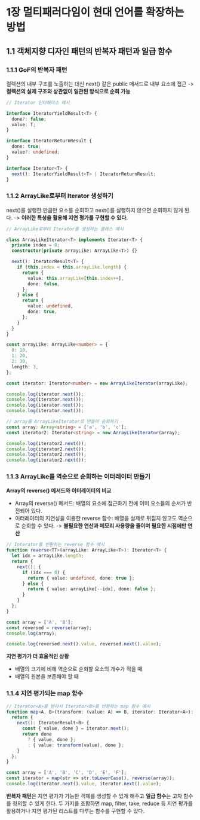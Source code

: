 # 1장 멀티패러다임이 현대 언어를 확장하는 방법

## 1.1 객체지향 디자인 패턴의 반복자 패턴과 일급 함수

### 1.1.1 GoF의 반복자 패턴

컬렉션의 내부 구조를 노출하는 대신 next() 같은 public 메서드로 내부 요소에 접근 -> **컬렉션의 실제 구조와 상관없이 일관된 방식으로 순회 가능**

```ts
// Iterator 인터페이스 예시

interface IteratorYieldResult<T> {
  done?: false;
  value: T;
}

interface IteratorReturnResult {
  done: true;
  value?: undefined;
}

interface Iterator<T> {
  next(): IteratorYieldResult<T> | IteratorReturnResult;
}
```

### 1.1.2 ArrayLike로부터 Iterator 생성하기

next()를 실행한 만큼만 요소를 순회하고 next()를 실행하지 않으면 순회하지 않게 된다. -> **이러한 특성을 활용해 지연 평가를 구현할 수 있다.**

```ts
// ArrayLike로부터 Iterator를 생성하는 클래스 예시

class ArrayLikeIterator<T> implements Iterator<T> {
  private index = 0;
  constructor(private arrayLike: ArrayLike<T>) {}

  next(): IteratorResult<T> {
    if (this.index < this.arrayLike.length) {
      return {
        value: this.arrayLike[this.index++],
        done: false,
      };
    } else {
      return {
        value: undefined,
        done: true,
      };
    }
  }
}

const arrayLike: ArrayLike<number> = {
  0: 10,
  1: 20,
  2: 30,
  length: 3,
};

const iterator: Iterator<number> = new ArrayLikeIterator(arrayLike);

console.log(iterator.next());
console.log(iterator.next());
console.log(iterator.next());
console.log(iterator.next());

// array를 ArrayLikeIterator로 만들어 순회하기
const array: Array<string> = ['a', 'b', 'c'];
const iterator2: Iterator<string> = new ArrayLikeIterator(array);

console.log(iterator2.next());
console.log(iterator2.next());
console.log(iterator2.next());
console.log(iterator2.next());
```

### 1.1.3 ArrayLike를 역순으로 순회하는 이터레이터 만들기

**Array의 reverse() 메서드와 이터레이터의 비교**

- Array의 reverse() 메서드: 배열의 요소에 접근하기 전에 이미 요소들의 순서가 반전되어 있다.
- 이터레이터의 지연성을 이용한 reverse 함수: 배열을 실제로 뒤집지 않고도 역순으로 순회할 수 있다. -> **불필요한 연산과 메모리 사용량을 줄이며 필요한 시점에만 연산**

```ts
// Interator를 반환하는 reverse 함수 예시
function reverse<TT>(arrayLike: ArrayLike<T>): Iterator<T> {
  let idx = arrayLike.length;
  return {
    next(): {
      if (idx === 0) {
        return { value: undefined, done: true };
      } else {
        return { value: arrayLike[--idx], done: false };
      }
    }
  };
}

const array = ['A', 'B'];
const reversed = reverse(array);
console.log(array);

console.log(reversed.next().value, reversed.next().value);
```

**지연 평가가 더 효율적인 상황**
- 배열의 크기에 비해 역순으로 순회할 요소의 개수가 적을 때
- 배열의 원본을 보존해야 할 때

### 1.1.4 지연 평가되는 map 함수

```ts
// Iterator<A>를 받아서 Iterator<B>를 반환하는 map 함수 예시
function map<A, B>(transform: (value: A) => B, iterator: Iterator<A>): Iterator<B> {
  return {
    next(): IteratorResult<B> {
      const { value, done } = iterator.next();
      return done
        ? { value, done };
        : { value: transform(value), done };
    }
  };
}

const array = ['A', 'B', 'C', 'D', 'E', 'F'];
const iterator = map(str => str.toLowerCase(), reverse(array));
console.log(iterator.next().value, iterator.next().value);
```

**반복자 패턴**은 지연 평가가 가능한 객체를 생성할 수 있게 해주고 **일급 함수**는 고차 함수를 정의할 수 있게 한다.
두 가지를 조합하면 map, filter, take, reduce 등 지연 평가를 활용하거나 지연 평가된 리스트를 다루는 함수를 구현할 수 있다.
